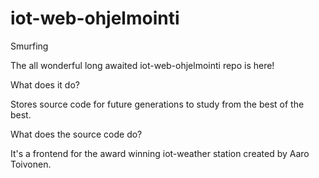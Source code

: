 # iot-web-ohjelmointi
Smurfing


The all wonderful long awaited iot-web-ohjelmointi repo is here!

What does it do?

Stores source code for future generations to study from the best of the best.


What does the source code do?

It's a frontend for the award winning iot-weather station created by Aaro Toivonen.
